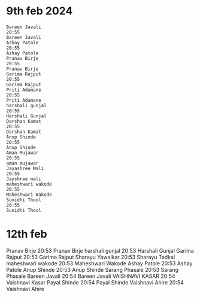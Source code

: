 # 9th feb 2024
    Bareen Javali
    20:55
    Bareen Javali
    Ashay Patole
    20:55
    Ashay Patole
    Pranav Birje
    20:55
    Pranav Birje
    Garima Rajput
    20:55
    Garima Rajput
    Priti Adamane
    20:55
    Priti Adamane
    harshali gunjal
    20:55
    Harshali Gunjal
    Darshan Kamat
    20:55
    Darshan Kamat
    Anup Shinde
    20:55
    Anup Shinde
    Aman Mujawar
    20:55
    aman mujawar
    Jayashree Mali
    20:55
    Jayshree mali
    maheshwari wakode
    20:55
    Maheshwari Wakode
    Sunidhi Thool
    20:55
    Sunidhi Thool



# 12th feb
Pranav Birje
20:53
Pranav Birje
harshali gunjal
20:53
Harshali Gunjal
Garima Rajput
20:53
Garima Rajput
Sharayu Yawalkar
20:53
Sharayu Tadkal
maheshwari wakode
20:53
Maheshwari Wakode
Ashay Patole
20:53
Ashay Patole
Anup Shinde
20:53
Anup Shinde
Sarang Phasale
20:53
Sarang Phasale
Bareen Javali
20:54
Bareen Javali
VAISHNAVI KASAR
20:54
Vaishnavi Kasar
Payal Shinde
20:54
Payal Shinde
Vaishnavi Ahire
20:54
Vaishnavi Ahire
